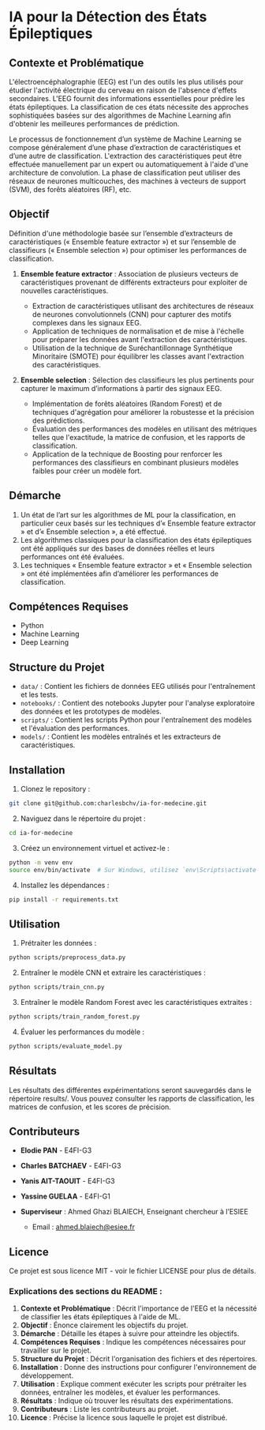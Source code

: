 # IA pour la Détection des États Épileptiques

## Contexte et Problématique

L'électroencéphalographie (EEG) est l'un des outils les plus utilisés pour étudier l'activité électrique du cerveau en raison de l'absence d'effets secondaires. L'EEG fournit des informations essentielles pour prédire les états épileptiques. La classification de ces états nécessite des approches sophistiquées basées sur des algorithmes de Machine Learning afin d'obtenir les meilleures performances de prédiction.

Le processus de fonctionnement d’un système de Machine Learning se compose généralement d’une phase d’extraction de caractéristiques et d’une autre de classification. L'extraction des caractéristiques peut être effectuée manuellement par un expert ou automatiquement à l'aide d'une architecture de convolution. La phase de classification peut utiliser des réseaux de neurones multicouches, des machines à vecteurs de support (SVM), des forêts aléatoires (RF), etc.

## Objectif

Définition d'une méthodologie basée sur l’ensemble d’extracteurs de caractéristiques (« Ensemble feature extractor ») et sur l’ensemble de classifieurs (« Ensemble selection ») pour optimiser les performances de classification.

1. **Ensemble feature extractor** : Association de plusieurs vecteurs de caractéristiques provenant de différents extracteurs pour exploiter de nouvelles caractéristiques.
   - Extraction de caractéristiques utilisant des architectures de réseaux de neurones convolutionnels (CNN) pour capturer des motifs complexes dans les signaux EEG.
   - Application de techniques de normalisation et de mise à l'échelle pour préparer les données avant l'extraction des caractéristiques.
   - Utilisation de la technique de Suréchantillonnage Synthétique Minoritaire (SMOTE) pour équilibrer les classes avant l'extraction des caractéristiques.

2. **Ensemble selection** : Sélection des classifieurs les plus pertinents pour capturer le maximum d’informations à partir des signaux EEG.
   - Implémentation de forêts aléatoires (Random Forest) et de techniques d'agrégation pour améliorer la robustesse et la précision des prédictions.
   - Évaluation des performances des modèles en utilisant des métriques telles que l'exactitude, la matrice de confusion, et les rapports de classification.
   - Application de la technique de Boosting pour renforcer les performances des classifieurs en combinant plusieurs modèles faibles pour créer un modèle fort.

## Démarche

1. Un état de l’art sur les algorithmes de ML pour la classification, en particulier ceux basés sur les techniques d’« Ensemble feature extractor » et d’« Ensemble selection », a été effectué.
2. Les algorithmes classiques pour la classification des états épileptiques ont été appliqués sur des bases de données réelles et leurs performances ont été évaluées.
3. Les techniques « Ensemble feature extractor » et « Ensemble selection » ont été implémentées afin d’améliorer les performances de classification.

## Compétences Requises

- Python
- Machine Learning
- Deep Learning

## Structure du Projet

- `data/` : Contient les fichiers de données EEG utilisés pour l'entraînement et les tests.
- `notebooks/` : Contient des notebooks Jupyter pour l'analyse exploratoire des données et les prototypes de modèles.
- `scripts/` : Contient les scripts Python pour l'entraînement des modèles et l'évaluation des performances.
- `models/` : Contient les modèles entraînés et les extracteurs de caractéristiques.

## Installation

1. Clonez le repository :
```bash
git clone git@github.com:charlesbchv/ia-for-medecine.git
```

2. Naviguez dans le répertoire du projet :
```bash
cd ia-for-medecine
```

3. Créez un environnement virtuel et activez-le :
```bash
python -m venv env
source env/bin/activate  # Sur Windows, utilisez `env\Scripts\activate`
```

4. Installez les dépendances :
```bash
pip install -r requirements.txt
```

## Utilisation

1. Prétraiter les données :

```bash
python scripts/preprocess_data.py
```
2. Entraîner le modèle CNN et extraire les caractéristiques :
```bash
python scripts/train_cnn.py
```

3. Entraîner le modèle Random Forest avec les caractéristiques extraites :
```bash
python scripts/train_random_forest.py
```

4. Évaluer les performances du modèle :

```bash
python scripts/evaluate_model.py
```

## Résultats

Les résultats des différentes expérimentations seront sauvegardés dans le répertoire results/. Vous pouvez consulter les rapports de classification, les matrices de confusion, et les scores de précision.

## Contributeurs

- **Elodie PAN** - E4FI-G3
- **Charles BATCHAEV** - E4FI-G3
- **Yanis AIT-TAOUIT** - E4FI-G3
- **Yassine GUELAA** - E4FI-G1
  
- **Superviseur** : Ahmed Ghazi BLAIECH, Enseignant chercheur à l’ESIEE
  - Email : [ahmed.blaiech@esiee.fr](mailto:ahmed.blaiech@esiee.fr)


## Licence

Ce projet est sous licence MIT - voir le fichier LICENSE pour plus de détails.


### Explications des sections du README :

1. **Contexte et Problématique** : Décrit l'importance de l'EEG et la nécessité de classifier les états épileptiques à l'aide de ML.
2. **Objectif** : Énonce clairement les objectifs du projet.
3. **Démarche** : Détaille les étapes à suivre pour atteindre les objectifs.
4. **Compétences Requises** : Indique les compétences nécessaires pour travailler sur le projet.
5. **Structure du Projet** : Décrit l'organisation des fichiers et des répertoires.
6. **Installation** : Donne des instructions pour configurer l'environnement de développement.
7. **Utilisation** : Explique comment exécuter les scripts pour prétraiter les données, entraîner les modèles, et évaluer les performances.
8. **Résultats** : Indique où trouver les résultats des expérimentations.
9. **Contributeurs** : Liste les contributeurs au projet.
10. **Licence** : Précise la licence sous laquelle le projet est distribué.

